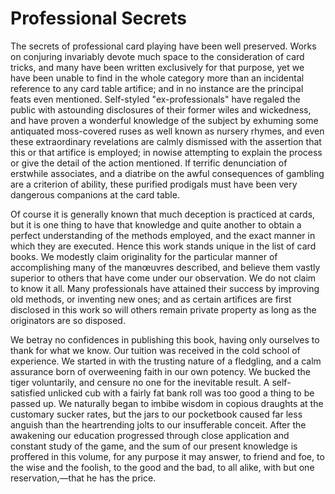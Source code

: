 # Professional Secrets

The secrets of professional card playing have been well preserved. Works on conjuring invariably devote much space to the consideration of card tricks, and many have been written exclusively for that purpose, yet we have been unable to find in the whole category more than an incidental reference to any card table artifice; and in no instance are the principal feats even mentioned. Self-styled "ex-professionals" have regaled the public with astounding disclosures of their former wiles and wickedness, and have proven a wonderful knowledge of the subject by exhuming some antiquated moss-covered ruses as well known as nursery rhymes, and even these extraordinary revelations are calmly dismissed with the assertion that this or that artifice is employed; in nowise attempting to explain the process or give the detail of the action mentioned. If terrific denunciation of erstwhile associates, and a diatribe on the awful consequences of gambling are a criterion of ability, these purified prodigals must have been very dangerous companions at the card table.

Of course it is generally known that much deception is practiced at cards, but it is one thing to have that knowledge and quite another to obtain a perfect understanding of the methods employed, and the exact manner in which they are executed. Hence this work stands unique in the list of card books. We modestly claim originality for the particular manner of accomplishing many of the manœuvres described, and believe them vastly superior to others that have come under our observation. We do not claim to know it all. Many professionals have attained their success by improving old methods, or inventing new ones; and as certain artifices are first disclosed in this work so will others remain private property as long as the originators are so disposed.

We betray no confidences in publishing this book, having only ourselves to thank for what we know. Our tuition was received in the cold school of experience. We started in with the trusting nature of a fledgling, and a calm assurance born of overweening faith in our own potency. We bucked the tiger voluntarily, and censure no one for the inevitable result. A self-satisfied unlicked cub with a fairly fat bank roll was too good a thing to be passed up. We naturally began to imbibe wisdom in copious draughts at the customary sucker rates, but the jars to our pocketbook caused far less anguish than the heartrending jolts to our insufferable conceit. After the awakening our education progressed through close application and constant study of the game, and the sum of our present knowledge is proffered in this volume, for any purpose it may answer, to friend and foe, to the wise and the foolish, to the good and the bad, to all alike, with but one reservation,—that he has the price.

